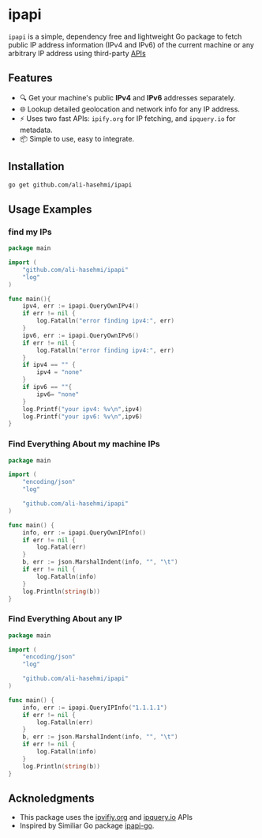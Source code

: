 # ipapi

`ipapi` is a simple, dependency free and lightweight Go package to fetch public IP address information (IPv4 and IPv6) of the current machine or any arbitrary IP address using third-party [APIs](##Acknoledgments)

## Features

- 🔍 Get your machine's public **IPv4** and **IPv6** addresses separately.
- 🌐 Lookup detailed geolocation and network info for any IP address.
- ⚡ Uses two fast APIs: `ipify.org` for IP fetching, and `ipquery.io` for metadata.
- 📦 Simple to use, easy to integrate.

## Installation

```bash
go get github.com/ali-hasehmi/ipapi
```

## Usage Examples

### **find my IPs**

```go
package main

import (
    "github.com/ali-hasehmi/ipapi"
    "log"
)

func main(){
    ipv4, err := ipapi.QueryOwnIPv4()
    if err != nil {
        log.Fatalln("error finding ipv4:", err)
    }
    ipv6, err := ipapi.QueryOwnIPv6()
    if err != nil {
        log.Fatalln("error finding ipv4:", err)
    }
    if ipv4 == "" {
        ipv4 = "none"
    }
    if ipv6 == ""{
        ipv6= "none"
    }
    log.Printf("your ipv4: %v\n",ipv4)
    log.Printf("your ipv6: %v\n",ipv6)
}
```

### **Find Everything About my machine IPs**

```go
package main

import (
	"encoding/json"
	"log"

	"github.com/ali-hasehmi/ipapi"
)

func main() {
	info, err := ipapi.QueryOwnIPInfo()
	if err != nil {
		log.Fatal(err)
	}
	b, err := json.MarshalIndent(info, "", "\t")
	if err != nil {
		log.Fatalln(info)
	}
	log.Println(string(b))
}
```

### **Find Everything About any IP**

```go
package main

import (
	"encoding/json"
	"log"

	"github.com/ali-hasehmi/ipapi"
)

func main() {
	info, err := ipapi.QueryIPInfo("1.1.1.1")
	if err != nil {
		log.Fatalln(err)
	}
	b, err := json.MarshalIndent(info, "", "\t")
	if err != nil {
		log.Fatalln(info)
	}
	log.Println(string(b))
}
```

## Acknoledgments

- This package uses the [ipvifiy.org](https://www.ipify.org/) and [ipquery.io](https://ipquery.gitbook.io/ipquery-docs) APIs
- Inspired by Similiar Go package [ipapi-go](https://github.com/ipqwery/ipapi-go).
